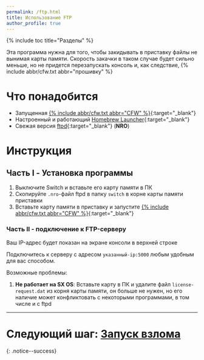 ```yaml
---
permalink: /ftp.html
title: Использование FTP
author_profile: true
---
```

{% include toc title="Разделы" %}

Эта программа нужна для того, чтобы закидывать в приставку файлы не вынимая карты памяти. Скорость закачки в таком случае будет сильно меньше, но не придется перезапускать консоль и, как следствие, {% include abbr/cfw.txt abbr="прошивку" %}

# Что понадобится

* Запущенная [{% include abbr/cfw.txt abbr="CFW" %}](cfw){:target="_blank"}
* Настроенный и работающий [Homebrew Launcher](hbl){:target="_blank"}
* Свежая версия [ftpd](https://github.com/mtheall/ftpd/releases/latest){:target="_blank"} (**NRO**)

# Инструкция

## Часть I - Установка программы 

1. Выключите Switch и вставьте его карту памяти в ПК 
1. Скопируйте `.nro`-файл ftpd в папку `switch` в корне карты памяти приставки
1. Вставьте карту памяти в приставку и запустите [{% include abbr/cfw.txt abbr="CFW" %}](cfw){:target="_blank"} 

### Часть II - подключение к FTP-серверу 

Ваш IP-адрес будет показан на экране консоли в верхней строке

Подключитесь к серверу с адресом `указанный-ip:5000` любым удобным для вас способом. 

Возможные проблемы: 
1. **Не работает на SX OS**: Вставьте карту в ПК и удалите файл `license-request.dat` из корня карты памяти, он больше не нужен, но его наличие может конфликтовать с некоторыми программами, в том числе и с ftpd

___

# Следующий шаг: [Запуск взлома](start-hen) 
{: .notice--success}